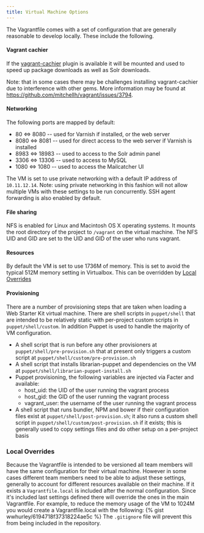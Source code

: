 ```yaml
---
title: Virtual Machine Options
---
```


The Vagrantfile comes with a set of configuration that are generally
reasonable to develop locally. These include the following.

#### Vagrant cachier

If the [vagrant-cachier](https://github.com/fgrehm/vagrant-cachier)
plugin is available it will be mounted and used to speed up package
downloads as well as Solr downloads.

Note: that in some cases there may be challenges installing
vagrant-cachier due to interference with other gems. More information
may be found at <https://github.com/mitchellh/vagrant/issues/3794>.

#### Networking

The following ports are mapped by default:

-   80 &lt;=&gt; 8080 -- used for Varnish if installed, or the web
    server
-   8080 &lt;=&gt; 8081 -- used for direct access to the web server if
    Varnish is installed
-   8983 &lt;=&gt; 18983 -- used to access to the Solr admin panel
-   3306 &lt;=&gt; 13306 -- used to access to MySQL
-   1080 &lt;=&gt; 1080 -- used to access the Mailcatcher UI

The VM is set to use private networking with a default IP address of
`10.11.12.14`. Note: using private networking in this fashion will not
allow multiple VMs with these settings to be run concurrently. SSH agent
forwarding is also enabled by default.

#### File sharing

NFS is enabled for Linux and Macintosh OS X operating systems. It mounts
the root directory of the project to `/vagrant` on the virtual machine.
The NFS UID and GID are set to the UID and GID of the user who runs
vagrant.

#### Resources

By default the VM is set to use 1736M of memory. This is set to avoid
the typical 512M memory setting in Virtualbox. This can be overridden by
[Local Overrides](#localoverrides)

#### Provisioning

There are a number of provisioning steps that are taken when loading a
Web Starter Kit virtual machine. There are shell scripts in
`puppet/shell` that are intended to be relatively static with
per-project custom scripts in `puppet/shell/custom`. In addition Puppet
is used to handle the majority of VM configuration.

-   A shell script that is run before any other provisioners at
    `puppet/shell/pre-provision.sh` that at present only triggers a
    custom script at `puppet/shell/custom/pre-provision.sh`
-   A shell script that installs librarian-puppet and dependencies on
    the VM at `puppet/shell/librarian-puppet-install.sh`
-   Puppet provisioning, the following variables are injected via Facter
    and available:
    -   host\_uid: the UID of the user running the vagrant process
    -   host\_gid: the GID of the user running the vagrant process
    -   vagrant\_user: the username of the user running the vagrant
        process
-   A shell script that runs bundler, NPM and bower if their
    configuration files exist at `puppet/shell/post-provision.sh`; it
    also runs a custom shell script in
    `puppet/shell/custom/post-provision.sh` if it exists; this is
    generally used to copy settings files and do other setup on a
    per-project basis

### Local Overrides

Because the Vagrantfile is intended to be versioned all team members
will have the same configuration for their virtual machine. However in
some cases different team members need to be able to adjust these
settings, generally to account for different resources available on
their machine. If it exists a `Vagrantfile.local` is included after the
normal configuration. Since it's included last settings defined there
will override the ones in the main Vagrantfile. For example, to reduce
the memory usage of the VM to 1024M you would create a Vagrantfile.local
with the following: {% gist wwhurley/6194718f37318224ae5c %} The
`.gitignore` file will prevent this from being included in the
repository.
